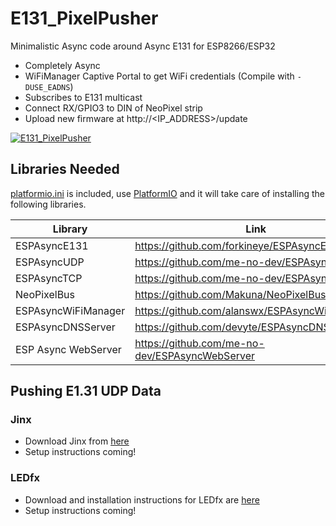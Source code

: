 # E131_PixelPusher
Minimalistic Async code around Async E131 for ESP8266/ESP32

- Completely Async
- WiFiManager Captive Portal to get WiFi credentials (Compile with `-DUSE_EADNS`)
- Subscribes to E131 multicast
- Connect RX/GPIO3 to DIN of NeoPixel strip
- Upload new firmware at http://<IP_ADDRESS>/update


[![E131_PixelPusher](https://img.youtube.com/vi/xxxxxxxxx/0.jpg)](https://www.youtube.com/watch?v=xxxxxxxxx)


## Libraries Needed

[platformio.ini](https://github.com/debsahu/E131_PixelPusher/blob/master/platformio.ini) is included, use [PlatformIO](https://platformio.org/platformio-ide) and it will take care of installing the following libraries.

| Library                   | Link                                                       |
|---------------------------|------------------------------------------------------------|
|ESPAsyncE131               |https://github.com/forkineye/ESPAsyncE131                   |
|ESPAsyncUDP                |https://github.com/me-no-dev/ESPAsyncUDP                    |
|ESPAsyncTCP                |https://github.com/me-no-dev/ESPAsyncTCP                    |
|NeoPixelBus                |https://github.com/Makuna/NeoPixelBus                       |
|ESPAsyncWiFiManager        |https://github.com/alanswx/ESPAsyncWiFiManager              |
|ESPAsyncDNSServer          |https://github.com/devyte/ESPAsyncDNSServer                 |
|ESP Async WebServer        |https://github.com/me-no-dev/ESPAsyncWebServer              |

## Pushing E1.31 UDP Data

### Jinx
- Download Jinx from [here](http://www.live-leds.de/downloads/)
- Setup instructions coming!

### LEDfx
- Download and installation instructions for LEDfx are [here](https://ahodges9.github.io/LedFx/)
- Setup instructions coming!
